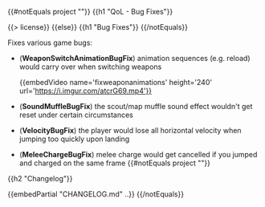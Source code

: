 {{#notEquals project ""}}
{{h1 "QoL - Bug Fixes"}}

{{> license}}
{{else}}
{{h1 "Bug Fixes"}}
{{/notEquals}}

Fixes various game bugs:

- (**WeaponSwitchAnimationBugFix**) animation sequences (e.g. reload) would carry over when switching weapons

  {{embedVideo name='fixweaponanimations' height='240' url='https://i.imgur.com/atcrG69.mp4'}}

- (**SoundMuffleBugFix**) the scout/map muffle sound effect wouldn't get reset under certain circumstances

- (**VelocityBugFix**) the player would lose all horizontal velocity when jumping too quickly upon landing

- (**MeleeChargeBugFix**) melee charge would get cancelled if you jumped and charged on the same frame
{{#notEquals project ""}}

{{h2 "Changelog"}}

{{embedPartial "CHANGELOG.md" ..}}
{{/notEquals}}
